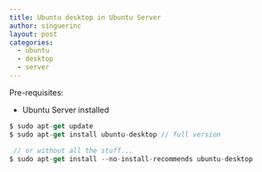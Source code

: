 ```yaml
---
title: Ubuntu desktop in Ubuntu Server
author: singuerinc
layout: post
categories:
  - ubuntu
  - desktop
  - server
---
```

Pre-requisites:

  - Ubuntu Server installed

```javascript
$ sudo apt-get update
$ sudo apt-get install ubuntu-desktop // full version

 // or without all the stuff...
$ sudo apt-get install --no-install-recommends ubuntu-desktop
```